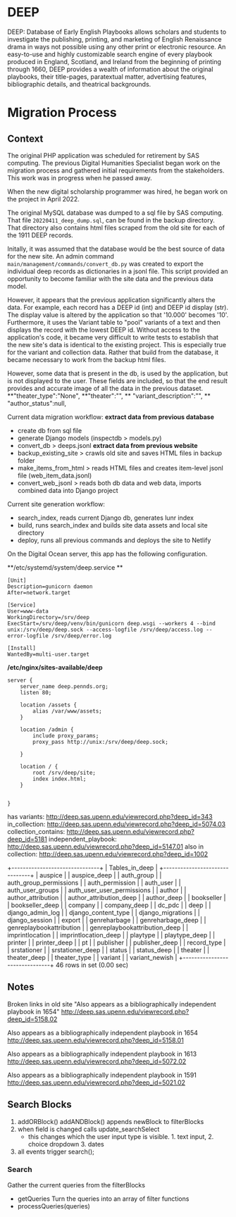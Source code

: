 # DEEP  

DEEP: Database of Early English Playbooks allows scholars and students to investigate the publishing, printing, and marketing of English Renaissance drama in ways not possible using any other print or electronic resource. An easy-to-use and highly customizable search engine of every playbook produced in England, Scotland, and Ireland from the beginning of printing through 1660, DEEP provides a wealth of information about the original playbooks, their title-pages, paratextual matter, advertising features, bibliographic details, and theatrical backgrounds.


# Migration Process

## Context 
The original PHP application was scheduled for retirement by SAS computing. 
The previous Digital Humanities Specialist began work on the migration process
and gathered initial requirements from the stakeholders. This work was in progress when he passed away. 

When the new digital scholarship programmer was hired, he began work on the project in April 2022. 

The original MySQL database was dumped to a sql file by SAS computing.
That file `20220411_deep_dump.sql`, can be found in the backup directory.  That directory 
also contains html files scraped from the old site for each of the 1911 DEEP records. 

Initally, it was assumed that the database would be the best source of data for the new site.
An admin command `main/management/commands/convert_db.py` was created to export the individual deep 
records as dictionaries in a jsonl file. This script provided an opportunity to become familiar with 
the site data and the previous data model.  

However, it appears that the previous application significantly alters the data. For example, each record
has a DEEP id (int) and DEEP id display (str). The display value is altered by the application so that '10.000' becomes '10'.  Furthermore, it uses the Variant table to "pool" variants of a text and then displays the record with the lowest DEEP id. Without access to the application's code, it became very difficult to 
write tests to establish that the new site's data is identical to the existing project. This is especially true for the variant and collection data.  Rather that build from the database, it became necessary to work from the backup html files. 

However, some data that is present in the db, is used by the application, but is not displayed to the user.  These fields are included, so that the end result provides and accurate image of all the data in the previous dataset. 
**"theater_type":"None",
**"theater":"",
** "variant_description":"",
** "author_status":null,

Current data migration workflow:
**extract data from previous database**
- create db from sql file
- generate Django models (inspectdb > models.py)
- convert_db > deeps.jsonl
**extract data from previous website**
- backup_existing_site > crawls old site and saves HTML files in backup folder
- make_items_from_html > reads HTML files and creates item-level jsonl file (web_item_data.jsonl)
- convert_web_jsonl > reads both db data and web data, imports combined data into Django project

Current site generation workflow:
- search_index, reads current Django db, generates lunr index
- build, runs search_index and builds site data assets and local site directory
- deploy, runs all previous commands and deploys the site to Netlify



On the Digital Ocean server, this app has the following configuration.  

**/etc/systemd/system/deep.service **
```
[Unit]
Description=gunicorn daemon
After=network.target

[Service]
User=www-data
WorkingDirectory=/srv/deep
ExecStart=/srv/deep/venv/bin/gunicorn deep.wsgi --workers 4 --bind unix:/srv/deep/deep.sock --access-logfile /srv/deep/access.log --error-logfile /srv/deep/error.log

[Install]
WantedBy=multi-user.target
```

**/etc/nginx/sites-available/deep**

```
server {
    server_name deep.pennds.org;
    listen 80;

    location /assets {
        alias /var/www/assets;
    }

    location /admin {
        include proxy_params;
        proxy_pass http://unix:/srv/deep/deep.sock;

    }

    location / {
        root /srv/deep/site;
        index index.html;
    }


}
```


has variants: http://deep.sas.upenn.edu/viewrecord.php?deep_id=343
in_collection: http://deep.sas.upenn.edu/viewrecord.php?deep_id=5074.03
collection_contains: http://deep.sas.upenn.edu/viewrecord.php?deep_id=5181
independent_playbook: http://deep.sas.upenn.edu/viewrecord.php?deep_id=5147.01
also in collection: http://deep.sas.upenn.edu/viewrecord.php?deep_id=1002

+-------------------------------+
| Tables_in_deep                |
+-------------------------------+
| auspice                       |
| auspice_deep                  |
| auth_group                    |
| auth_group_permissions        |
| auth_permission               |
| auth_user                     |
| auth_user_groups              |
| auth_user_user_permissions    |
| author                        |
| author_attribution            |
| author_attribution_deep       |
| author_deep                   |
| bookseller                    |
| bookseller_deep               |
| company                       |
| company_deep                  |
| dc_pdc                        |
| deep                          |
| django_admin_log              |
| django_content_type           |
| django_migrations             |
| django_session                |
| export                        |
| genreharbage                  |
| genreharbage_deep             |
| genreplaybookattribution      |
| genreplaybookattribution_deep |
| imprintlocation               |
| imprintlocation_deep          |
| playtype                      |
| playtype_deep                 |
| printer                       |
| printer_deep                  |
| pt                            |
| publisher                     |
| publisher_deep                |
| record_type                   |
| srstationer                   |
| srstationer_deep              |
| status                        |
| status_deep                   |
| theater                       |
| theater_deep                  |
| theater_type                  |
| variant                       |
| variant_newish                |
+-------------------------------+
46 rows in set (0.00 sec)


## Notes
Broken links in old site
"Also appears as a bibliographically independent playbook in 1654" http://deep.sas.upenn.edu/viewrecord.php?deep_id=5158.02

Also appears as a bibliographically independent playbook in 1654 http://deep.sas.upenn.edu/viewrecord.php?deep_id=5158.01

Also appears as a bibliographically independent playbook in 1613 http://deep.sas.upenn.edu/viewrecord.php?deep_id=5072.02

Also appears as a bibliographically independent playbook in 1591
http://deep.sas.upenn.edu/viewrecord.php?deep_id=5021.02

## Search Blocks 
1.
    addORBlock()
    addANDBlock()
    appends newBlock to filterBlocks
2.  when field is changed calls update_searchSelect
    - this changes which the user input type is visible. 1. text input, 2. choice dropdown 3. dates
3.  all events trigger search();

### Search
Gather the current queries from the filterBlocks
- getQueries
Turn the queries into an array of filter functions 
- processQueries(queries)